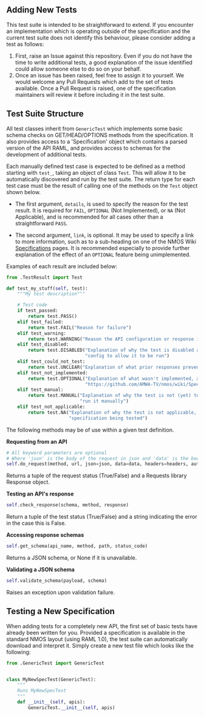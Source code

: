 ## Adding New Tests

This test suite is intended to be straightforward to extend. If you encounter an implementation which is operating outside of the specification and the current test suite does not identify this behaviour, please consider adding a test as follows:

1.  First, raise an Issue against this repository. Even if you do not have the time to write additional tests, a good explanation of the issue identified could allow someone else to do so on your behalf.
2.  Once an issue has been raised, feel free to assign it to yourself. We would welcome any Pull Requests which add to the set of tests available. Once a Pull Request is raised, one of the specification maintainers will review it before including it in the test suite.

## Test Suite Structure

All test classes inherit from `GenericTest` which implements some basic schema checks on GET/HEAD/OPTIONS methods from the specification. It also provides access to a 'Specification' object which contains a parsed version of the API RAML, and provides access to schemas for the development of additional tests.

Each manually defined test case is expected to be defined as a method starting with `test_`, taking an object of class `Test`. This will allow it to be automatically discovered and run by the test suite.
The return type for each test case must be the result of calling one of the methods on the `Test` object shown below.

*   The first argument, `details`, is used to specify the reason for the test result.
  It is required for `FAIL`, `OPTIONAL` (Not Implemented), or `NA` (Not Applicable), and is recommended for all cases other than a straightforward `PASS`.

*   The second argument, `link`, is optional. It may be used to specify a link to more information, such as to a sub-heading on one of the NMOS Wiki [Specifications](https://github.com/AMWA-TV/nmos/wiki/Specifications) pages.
  It is recommended especially to provide further explanation of the effect of an `OPTIONAL` feature being unimplemented.

Examples of each result are included below:

```python
from .TestResult import Test

def test_my_stuff(self, test):
    """My test description"""

    # Test code
    if test_passed:
        return test.PASS()
    elif test_failed:
        return test.FAIL("Reason for failure")
    elif test_warning:
        return test.WARNING("Reason the API configuration or response is not recommended")
    elif test_disabled:
        return test.DISABLED("Explanation of why the test is disabled and e.g. how to change the test suite "
                             "config to allow it to be run")
    elif test_could_not_test:
        return test.UNCLEAR("Explanation of what prior responses prevented this test being run")
    elif test_not_implemented:
        return test.OPTIONAL("Explanation of what wasn't implemented, and why you might require it",
                             "https://github.com/AMWA-TV/nmos/wiki/Specifications#what-is-required-vs-optional")
    elif test_manual:
        return test.MANUAL("Explanation of why the test is not (yet) tested automatically, and e.g. how to "
                           "run it manually")
    elif test_not_applicable:
        return test.NA("Explanation of why the test is not applicable, e.g. due to the version of the "
                       "specification being tested")
```

The following methods may be of use within a given test definition.

**Requesting from an API**
```python
# All keyword parameters are optional
# Where 'json' is the body of the request in json and 'data' is the body as url encoded form data
self.do_request(method, url, json=json, data=data, headers=headers, auth=auth)
```
Returns a tuple of the request status (True/False) and a Requests library Response object.

**Testing an API's response**
```python
self.check_response(schema, method, response)
```
Return a tuple of the test status (True/False) and a string indicating the error in the case this is False.

**Accessing response schemas**
```python
self.get_schema(api_name, method, path, status_code)
```
Returns a JSON schema, or None if it is unavailable.

**Validating a JSON schema**
```python
self.validate_schema(payload, schema)
```
Raises an exception upon validation failure.

## Testing a New Specification

When adding tests for a completely new API, the first set of basic tests have already been written for you. Provided a specification is available in the standard NMOS layout (using RAML 1.0), the test suite can automatically download and interpret it. Simply create a new test file which looks like the following:

```python
from .GenericTest import GenericTest


class MyNewSpecTest(GenericTest):
    """
    Runs MyNewSpecTest
    """
    def __init__(self, apis):
        GenericTest.__init__(self, apis)
```

